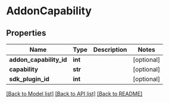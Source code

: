 # AddonCapability

## Properties
Name | Type | Description | Notes
------------ | ------------- | ------------- | -------------
**addon_capability_id** | **int** |  | [optional] 
**capability** | **str** |  | [optional] 
**sdk_plugin_id** | **int** |  | [optional] 

[[Back to Model list]](../README.md#documentation-for-models) [[Back to API list]](../README.md#documentation-for-api-endpoints) [[Back to README]](../README.md)


